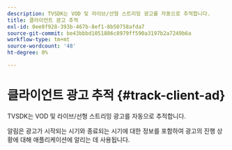 ```yaml
---
description: TVSDK는 VOD 및 라이브/선형 스트리밍 광고를 자동으로 추적합니다.
title: 클라이언트 광고 추적
exl-id: 0ee8f928-393b-467b-8ef1-8b50758afda7
source-git-commit: be43bbbd1051886c8979ff590a3197b2a7249b6a
workflow-type: tm+mt
source-wordcount: '48'
ht-degree: 0%

---
```


# 클라이언트 광고 추적 {#track-client-ad}

TVSDK는 VOD 및 라이브/선형 스트리밍 광고를 자동으로 추적합니다.

알림은 광고가 시작되는 시기와 종료되는 시기에 대한 정보를 포함하여 광고의 진행 상황에 대해 애플리케이션에 알리는 데 사용됩니다.
